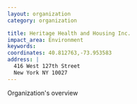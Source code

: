```yaml
---
layout: organization
category: organization

title: Heritage Health and Housing Inc.
impact_area: Environment
keywords: 
coordinates: 40.812763,-73.953583
address: |
  416 West 127th Street
  New York NY 10027
---
```

Organization's overview
